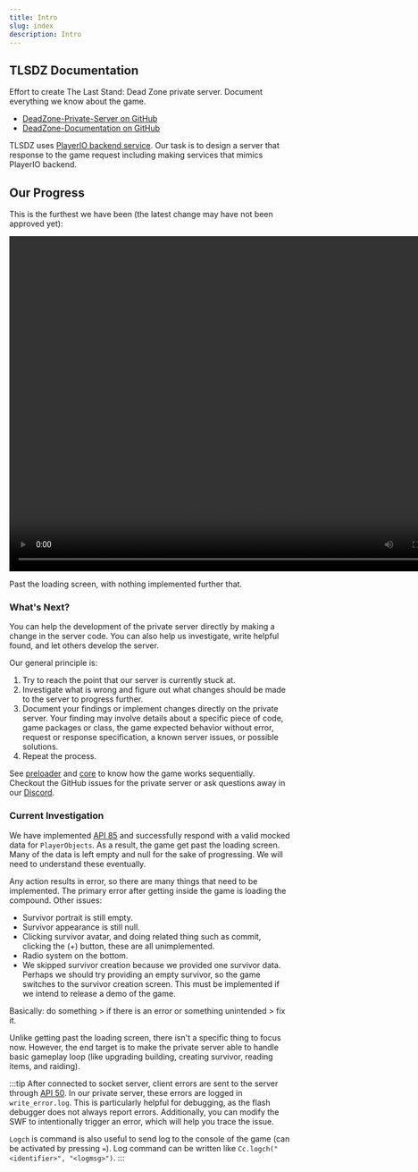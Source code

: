 ```yaml
---
title: Intro
slug: index
description: Intro
---
```


## TLSDZ Documentation

Effort to create The Last Stand: Dead Zone private server. Document everything we know about the game.

- [DeadZone-Private-Server on GitHub](https://github.com/SulivanM/DeadZone-Private-Server)
- [DeadZone-Documentation on GitHub](https://github.com/glennhenry/DeadZone-Documentation)

TLSDZ uses [PlayerIO backend service](https://playerio.com/). Our task is to design a server that response to the game request including making services that mimics PlayerIO backend.

## Our Progress

This is the furthest we have been (the latest change may have not been approved yet):

<video width="800" height="600" controls>
  <source src="progress.mp4" type="video/mp4">
</video>

Past the loading screen, with nothing implemented further that.

### What's Next?

You can help the development of the private server directly by making a change in the server code. You can also help us investigate, write helpful found, and let others develop the server.

Our general principle is:

1. Try to reach the point that our server is currently stuck at.
2. Investigate what is wrong and figure out what changes should be made to the server to progress further.
3. Document your findings or implement changes directly on the private server. Your finding may involve details about a specific piece of code, game packages or class, the game expected behavior without error, request or response specification, a known server issues, or possible solutions.
4. Repeat the process.

See [preloader](/preloader-main) and [core](/core-main) to know how the game works sequentially. Checkout the GitHub issues for the private server or ask questions away in our [Discord](https://discord.gg/Q5dTKrPmfq).

### Current Investigation

We have implemented [API 85](/api-server#api-85) and successfully respond with a valid mocked data for `PlayerObjects`. As a result, the game get past the loading screen. Many of the data is left empty and null for the sake of progressing. We will need to understand these eventually.

Any action results in error, so there are many things that need to be implemented. The primary error after getting inside the game is loading the compound. Other issues:

- Survivor portrait is still empty.
- Survivor appearance is still null.
- Clicking survivor avatar, and doing related thing such as commit, clicking the (+) button, these are all unimplemented.
- Radio system on the bottom.
- We skipped survivor creation because we provided one survivor data. Perhaps we should try providing an empty survivor, so the game switches to the survivor creation screen. This must be implemented if we intend to release a demo of the game.

Basically: do something > if there is an error or something unintended > fix it.

Unlike getting past the loading screen, there isn't a specific thing to focus now. However, the end target is to make the private server able to handle basic gameplay loop (like upgrading building, creating survivor, reading items, and raiding).

:::tip
After connected to socket server, client errors are sent to the server through [API 50](/api-server#api-50). In our private server, these errors are logged in `write_error.log`. This is particularly helpful for debugging, as the flash debugger does not always report errors. Additionally, you can modify the SWF to intentionally trigger an error, which will help you trace the issue.

`Logch` is command is also useful to send log to the console of the game (can be activated by pressing `=`). Log command can be written like `Cc.logch("<identifier>", "<logmsg>")`.
:::

